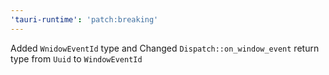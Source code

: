 ```yaml
---
'tauri-runtime': 'patch:breaking'
---
```


Added `WnidowEventId` type and Changed `Dispatch::on_window_event` return type from `Uuid` to `WindowEventId`
